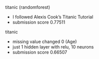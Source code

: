 titanic (randomforest)
+ I followed Alexis Cook’s Titanic Tutorial
+ submission score 0.77511

titanic
+ missing value changed 0 (Age) 
+ just 1 hidden layer with relu, 10 neurons
+ submission score 0.66507
